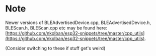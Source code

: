 # Note

Newer versions of BLEAdvertisedDevice.cpp, BLEAdvertisedDevice.h, BLEScan.h, BLEScan.cpp etc may be found here: [https://github.com/nkolban/esp32-snippets/tree/master/cpp_utils](https://github.com/nkolban/esp32-snippets/tree/master/cpp_utils).

(Consider switching to these if stuff get's weird)
